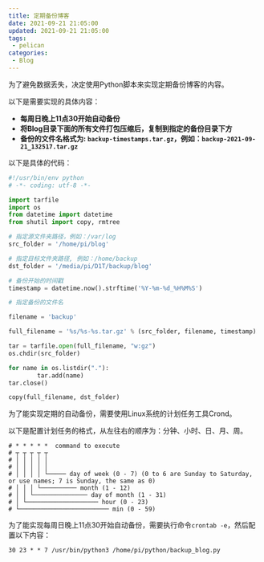 ```yaml
---
title: 定期备份博客
date: 2021-09-21 21:05:00
updated: 2021-09-21 21:05:00
tags: 
 - pelican
categories: 
 - Blog
---
```


为了避免数据丢失，决定使用Python脚本来实现定期备份博客的内容。

以下是需要实现的具体内容：

- **每周日晚上11点30开始自动备份**
- **将Blog目录下面的所有文件打包压缩后，复制到指定的备份目录下方**
- **备份的文件名格式为: `backup-timestamps.tar.gz`，例如：`backup-2021-09-21_132517.tar.gz`**

<!-- more -->

以下是具体的代码：

```python
#!/usr/bin/env python
# -*- coding: utf-8 -*-

import tarfile
import os
from datetime import datetime
from shutil import copy, rmtree

# 指定源文件夹路径，例如：/var/log
src_folder = '/home/pi/blog'

# 指定目标文件夹路径, 例如：/home/backup
dst_folder = '/media/pi/D1T/backup/blog'

# 备份开始的时间戳
timestamp = datetime.now().strftime('%Y-%m-%d_%H%M%S')

# 指定备份的文件名

filename = 'backup'

full_filename = '%s/%s-%s.tar.gz' % (src_folder, filename, timestamp)

tar = tarfile.open(full_filename, "w:gz")
os.chdir(src_folder)

for name in os.listdir("."):
        tar.add(name)
tar.close()

copy(full_filename, dst_folder)
```

为了能实现定期的自动备份，需要使用Linux系统的计划任务工具Crond。

以下是配置计划任务的格式，从左往右的顺序为：分钟、小时、日、月、周。

```
# * * * * *  command to execute
# ┬ ┬ ┬ ┬ ┬
# │ │ │ │ │
# │ │ │ │ │
# │ │ │ │ └───── day of week (0 - 7) (0 to 6 are Sunday to Saturday, or use names; 7 is Sunday, the same as 0)
# │ │ │ └────────── month (1 - 12)
# │ │ └─────────────── day of month (1 - 31)
# │ └──────────────────── hour (0 - 23)
# └───────────────────────── min (0 - 59)
```

为了能实现每周日晚上11点30开始自动备份，需要执行命令`crontab -e`，然后配置以下内容：

```
30 23 * * 7 /usr/bin/python3 /home/pi/python/backup_blog.py
```
